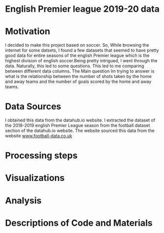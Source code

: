 # English Premier league 2019-20 data 

# Motivation
I decided to make this project based on soccer. So, While browsing the internet for some datsets, I found a few datasets that seemed to have pretty good data for entire seasons of the english Premier league which is the highest division of english soccer.Being pretty intrigued, I went through the data. Naturally, this led to some questions. This led to me comparing between different data columns. The Main question Im trying to answer is what is the relationship between the number of shots taken by the home and away teams and the number of goals scored by the home and away teams.

# Data Sources
I obtained this data from the datahub.io website. I extracted the dataset of the 2018-2019 english Premier League season from the football dataset section of the datahub.io website. The website sourced this data from the website www.football-data.co.uk

# Processing steps 

# Visualizations

# Analysis

# Descriptions of Code and Materials
